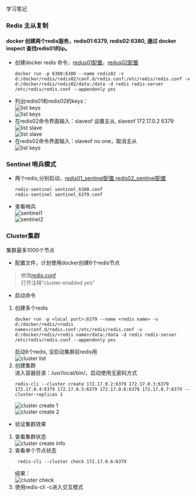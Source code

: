 学习笔记


### Redis 主从复制  
#### docker 创建两个redis服务，redis01:6379, redis02:6380, 通过 docker inspect <container id> 查找redis01的ip。  
- 创建docker redis 命令，[redus01配置](https://github.com/jmwasky/JAVA-000/blob/main/Week_12/redis/config/redis01_6379.conf)，[redus02配置](https://github.com/jmwasky/JAVA-000/blob/main/Week_12/redis/config/redis01_6380.conf)  
  ```shell script
  docker run -p 6380:6380 --name redis02 -v d:/docker/redis/redis02/conf.d/redis.conf:/etc/redis/redis.conf -v d:/docker/redis/redis02/data:/data -d redis redis-server /etc/redis/redis.conf --appendonly yes
  ```
- 列出redis01和redis02的keys：  
![list keys](https://github.com/jmwasky/JAVA-000/blob/main/Week_12/redis/images/Redis01-01.png)   
![list keys](https://github.com/jmwasky/JAVA-000/blob/main/Week_12/redis/images/Redis02-01.png)
- 在redis02命令界面输入：slaveof <masterIp> <masterPort> 设置主从, slaveof 172.17.0.2 6379    
![list slave](https://github.com/jmwasky/JAVA-000/blob/main/Week_12/redis/images/Redis01-02-slaveof-info.png)    
![list slave](https://github.com/jmwasky/JAVA-000/blob/main/Week_12/redis/images/Redis02-02-slaveof-info.png)  
- 在redis02命令界面输入：slaveof no one，取消主从  
![list keys](https://github.com/jmwasky/JAVA-000/blob/main/Week_12/redis/images/Redis02-03-slaveof-no-one.png)
### Sentinel 哨兵模式
- 两个redis,分别启动，[redis01_sentinel配置](https://github.com/jmwasky/JAVA-000/blob/main/Week_12/redis/config/sentinel_6379.conf),[redis02_sentinel配置](https://github.com/jmwasky/JAVA-000/blob/main/Week_12/redis/config/sentinel_6380.conf)  
  ```shell script
  redis-sentinel sentinel_6380.conf
  redis-sentinel sentinel_6379.conf
  ``` 
- 查看哨兵  
![sentinel1](https://github.com/jmwasky/JAVA-000/blob/main/Week_12/redis/images/Redis01-sentinel-info.png)  
![sentinel2](https://github.com/jmwasky/JAVA-000/blob/main/Week_12/redis/images/Redis02-sentinel-info.png)
### Cluster集群  
集群最多1000个节点
- 配置文件，计划使用docker创建6个redis节点    
> 修改[redis.conf](https://github.com/jmwasky/JAVA-000/blob/main/Week_12/redis/config/redis.conf)  
> 打开注释“cluster-enabled yes”
- 启动命令
1. 创建多个redis  
    ```shell script
    docker run -p <local port>:6379 --name <redis name> -v d:/docker/redis/<redis name>/conf.d/redis.conf:/etc/redis/redis.conf -v d:/docker/redis/<redis name>/data:/data -d redis redis-server /etc/redis/redis.conf --appendonly yes
    ```
   启动6个redis, 没启动集群前redis用  
   ![cluster list](https://github.com/jmwasky/JAVA-000/blob/main/Week_12/redis/images/Cluster_start.png)  
2. 创建集群  
   进入容器目录：/usr/local/bin/，启动使用无密码方式  
    ```shell script
    redis-cli --cluster create 172.17.0.2:6379 172.17.0.3:6379 172.17.0.4:6379 172.17.0.5:6379 172.17.0.6:6379 172.17.0.7:6379 --cluster-replicas 1
    ```
   ![cluster create 1](https://github.com/jmwasky/JAVA-000/blob/main/Week_12/redis/images/Cluster_create_1.png)   
   ![cluster create 2](https://github.com/jmwasky/JAVA-000/blob/main/Week_12/redis/images/Cluster_create_2.png)  
- 验证集群效果  
1. 查看集群状态  
   ![cluster create info](https://github.com/jmwasky/JAVA-000/blob/main/Week_12/redis/images/Cluster_info.png)
2. 查看单个节点状态
   ```shell script
    redis-cli --cluster check 172.17.0.6:6379
   ```
   结果：  
   ![cluster check](https://github.com/jmwasky/JAVA-000/blob/main/Week_12/redis/images/Cluster_check.png)
3. 使用redis-cli -c进入交互模式